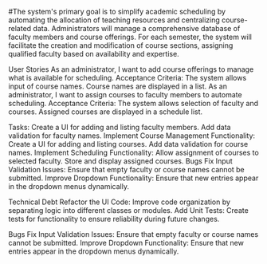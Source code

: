 #The system's primary goal is to simplify academic scheduling by automating the allocation of teaching resources and centralizing course-related data. Administrators will manage a comprehensive database of faculty members and course offerings. For each semester, the system will facilitate the creation and modification of course sections, assigning 
qualified faculty based on availability and expertise.

User Stories
As an administrator, I want to add course offerings to manage what is available for scheduling.
Acceptance Criteria: The system allows input of course names. Course names are displayed in a list.
As an administrator, I want to assign courses to faculty members to automate scheduling.
Acceptance Criteria: The system allows selection of faculty and courses. Assigned courses are displayed in a schedule list.

Tasks: Create a UI for adding and listing faculty members. Add data validation for faculty names. Implement Course Management Functionality: Create a UI for adding and listing courses. Add data validation for course names. Implement Scheduling Functionality: Allow assignment of courses to selected faculty. Store and display assigned courses.
Bugs Fix Input Validation Issues: Ensure that empty faculty or course names cannot be submitted. Improve Dropdown Functionality: Ensure that new entries appear in the dropdown menus dynamically.

Technical Debt
Refactor the UI Code: Improve code organization by separating logic into different classes or modules. Add Unit Tests: Create tests for functionality to ensure reliability during future changes.

Bugs
Fix Input Validation Issues: Ensure that empty faculty or course names cannot be submitted. 
Improve Dropdown Functionality: Ensure that new entries appear in the dropdown menus dynamically.

